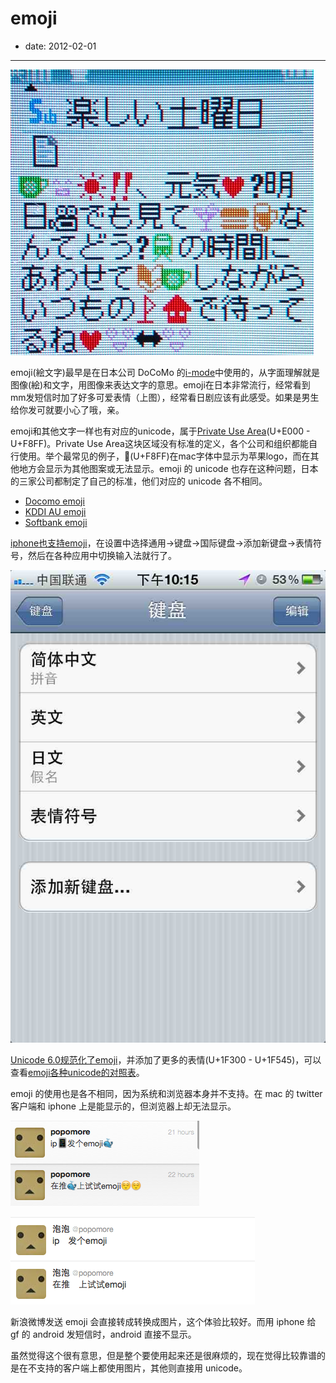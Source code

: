 # emoji

- date: 2012-02-01

--------------------------


[![](../../uploads/2012/02/19_2.jpg)](../..../../uploads/2012/02/19_2.jpg)

emoji(絵文字)最早是在日本公司 DoCoMo 的[i-mode](http://en.wikipedia.org/wiki/I-mode)中使用的，从字面理解就是图像(絵)和文字，用图像来表达文字的意思。emoji在日本非常流行，经常看到mm发短信时加了好多可爱表情（上图），经常看日剧应该有此感受。如果是男生给你发可就要小心了哦，亲。

emoji和其他文字一样也有对应的unicode，属于[Private Use Area](http://en.wikipedia.org/wiki/Private_Use_Area)(U+E000 - U+F8FF)。Private Use Area这块区域没有标准的定义，各个公司和组织都能自行使用。举个最常见的例子，(U+F8FF)在mac字体中显示为苹果logo，而在其他地方会显示为其他图案或无法显示。emoji 的 unicode 也存在这种问题，日本的三家公司都制定了自己的标准，他们对应的 unicode 各不相同。

- [Docomo emoji](http://www.nttdocomo.co.jp/english/service/developer/make/content/pictograph/)
- [KDDI AU emoji](http://www.au.kddi.com/ezfactory/tec/spec/3.html)
- [Softbank emoji](http://creation.mb.softbank.jp/mc/tech/tech_pic/pic_material_1.html)


[iphone也支持emoji](http://barrow.io/posts/iphone-emoji/)，在设置中选择通用->键盘->国际键盘->添加新键盘->表情符号，然后在各种应用中切换输入法就行了。

[![](../../uploads/2012/02/1328105830.jpg)](../../uploads/2012/02/1328105830.jpg)

[Unicode 6.0规范化了emoji](http://www.unicode.org/versions/Unicode6.0.0/)，并添加了更多的表情(U+1F300 - U+1F545)，可以查看[emoji各种unicode的对照表](http://unicode.org/~scherer/emoji4unicode/snapshot/utc.html)。

emoji 的使用也是各不相同，因为系统和浏览器本身并不支持。在 mac 的 twitter 客户端和 iphone 上是能显示的，但浏览器上却无法显示。

[![](../../uploads/2012/02/Screen-Shot-2012-02-01-at-下午10.54.14.png)](../../uploads/2012/02/Screen-Shot-2012-02-01-at-下午10.54.14.png)

[![](../../uploads/2012/02/Screen-Shot-2012-02-01-at-下午10.58.22.png)](../../uploads/2012/02/Screen-Shot-2012-02-01-at-下午10.58.22.png)

新浪微博发送 emoji 会直接转成转换成图片，这个体验比较好。而用 iphone 给 gf 的 android 发短信时，android 直接不显示。

虽然觉得这个很有意思，但是整个要使用起来还是很麻烦的，现在觉得比较靠谱的是在不支持的客户端上都使用图片，其他则直接用 unicode。
